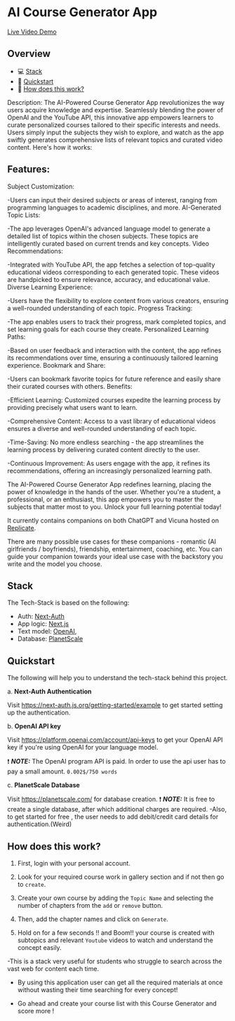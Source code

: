 # AI Course Generator App  

[Live Video Demo](https://drive.google.com/file/d/1DPzpMrjmG0VHDB1hx_WRPjK-IoZVAUgs/view?usp=sharing)



## Overview

- 💻 [Stack](#stack)
- 🧠 [Quickstart](#quickstart)
- 🚀 [How does this work?](#how-does-this-work)




Description:
The AI-Powered Course Generator App revolutionizes the way users acquire knowledge and expertise. Seamlessly blending the power of OpenAI and the YouTube API, this innovative app empowers learners to curate personalized courses tailored to their specific interests and needs. Users simply input the subjects they wish to explore, and watch as the app swiftly generates comprehensive lists of relevant topics and curated video content. Here's how it works:

## Features:

Subject Customization:

-Users can input their desired subjects or areas of interest, ranging from programming languages to academic disciplines, and more.
AI-Generated Topic Lists:

-The app leverages OpenAI's advanced language model to generate a detailed list of topics within the chosen subjects. These topics are intelligently curated based on current trends and key concepts.
Video Recommendations:

-Integrated with YouTube API, the app fetches a selection of top-quality educational videos corresponding to each generated topic. These videos are handpicked to ensure relevance, accuracy, and educational value.
Diverse Learning Experience:

-Users have the flexibility to explore content from various creators, ensuring a well-rounded understanding of each topic.
Progress Tracking:

-The app enables users to track their progress, mark completed topics, and set learning goals for each course they create.
Personalized Learning Paths:

-Based on user feedback and interaction with the content, the app refines its recommendations over time, ensuring a continuously tailored learning experience.
Bookmark and Share:

-Users can bookmark favorite topics for future reference and easily share their curated courses with others.
Benefits:

-Efficient Learning: Customized courses expedite the learning process by providing precisely what users want to learn.

-Comprehensive Content: Access to a vast library of educational videos ensures a diverse and well-rounded understanding of each topic.

-Time-Saving: No more endless searching - the app streamlines the learning process by delivering curated content directly to the user.

-Continuous Improvement: As users engage with the app, it refines its recommendations, offering an increasingly personalized learning path.

The AI-Powered Course Generator App redefines learning, placing the power of knowledge in the hands of the user. Whether you're a student, a professional, or an enthusiast, this app empowers you to master the subjects that matter most to you. Unlock your full learning potential today!

It currently contains companions on both ChatGPT and Vicuna hosted on [Replicate](https://replicate.com/). 

There are many possible use cases for these companions - romantic (AI girlfriends / boyfriends), friendship, entertainment, coaching, etc. You can guide your companion towards your ideal use case with the backstory you write and the model you choose.




## Stack

The Tech-Stack is based on the following:

- Auth: [Next-Auth](https://next-auth.js.org/)
- App logic: [Next.js](https://nextjs.org/)
- Text model: [OpenAI](https://platform.openai.com/docs/models), 
- Database: [PlanetScale](https://planetscale.com/)

## Quickstart

The following will help you to understand the tech-stack behind this project.

a. **Next-Auth Authentication**

Visit https://next-auth.js.org/getting-started/example to get started setting up the authentication.


b. **OpenAI API key**

Visit https://platform.openai.com/account/api-keys to get your OpenAI API key if you're using OpenAI for your language model.

❗ **_NOTE:_** 
The OpenAI program API is paid. In order to use the api user has to pay a small amount. `0.002$/750 words`

c. **PlanetScale Database**

Visit https://planetscale.com/ for database creation.
❗ **_NOTE:_** 
It is free to create a single database, after which additional charges are required.
-Also, to get started for free , the user needs to add debit/credit card details for authentication.(Weird)




## How does this work?

1. First, login with your personal account.

2. Look for your required course work in gallery section and if not then go to `create`.

3. Create your own course by adding the `Topic Name` and selecting the number of chapters from the `add` or `remove` button.

4. Then, add the chapter names and click on `Generate`.

5. Hold on for a few seconds !! and Boom!! your course is created with subtopics and relevant `Youtube` videos to watch and understand the concept easily.


-This is a stack very useful for students who struggle to search across the vast web for content each time.

- By using this application user can get all the required materials at once without wasting their time searching for every concept!

- Go ahead and create your course list with this Course Generator and score more !






